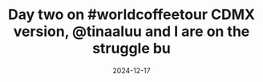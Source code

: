 ---
layout: post
title: "Day two on #worldcoffeetour CDMX version, @tinaaluu and I are on the struggle bu"
date: 2024-12-17
city: "Mexico City"
country: "Mexico"
continent: "North America"
latitude: 19.4326
longitude: -99.1332
cafe_name: ""
rating: 
notes: "Day two on CDMX version, @tinaaluu and I are on the struggle bus today, some combination of altitude, air quality, and mezcal. The city has they extremely lovely boulevards which made for a nice walk this morning."
image_url: "/media/posts/202412/470910475_18484300183001623_2224076495230136952_n_17872327020165702.jpg"
images:
  - "/media/posts/202412/470910475_18484300183001623_2224076495230136952_n_17872327020165702.jpg"
  - "/media/posts/202412/470674000_18484300192001623_7656588048094846124_n_18055408513782626.jpg"
  - "/media/posts/202412/470490176_18484300201001623_7853137111984568953_n_18052418536999770.jpg"
  - "/media/posts/202412/470897930_18484300210001623_7355555842303508293_n_18471860167006832.jpg"
  - "/media/posts/202412/470697191_18484300219001623_2599015070496774449_n_18053591791992584.jpg"
  - "/media/posts/202412/470676966_18484300228001623_8989282412636206209_n_17923466168903766.jpg"
  - "/media/posts/202412/470673374_18484300237001623_7299079566406493765_n_18388103665098304.jpg"
instagram_url: ""
---